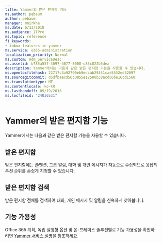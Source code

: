 ```yaml
---
title: Yammer의 받은 편지함 기능
ms.author: pebaum
author: pebaum
manager: mnirkhe
ms.date: 6/13/2018
ms.audience: ITPro
ms.topic: reference
f1_keywords:
- inbox-features-in-yammer
ms.service: o365-administration
localization_priority: Normal
ms.custom: Adm_ServiceDesc
ms.assetid: b785a557-3697-4077-8008-c85c822b6dea
description: Yammer에서는 다음과 같은 받은 편지함 기능을 사용할 수 있습니다.
ms.openlocfilehash: 22717c3a92790eb9edcab29351cae5552ed52097
ms.sourcegitcommit: d6dfbaacd56c0855e12500b38acd06be16cd1560
ms.translationtype: MT
ms.contentlocale: ko-KR
ms.lasthandoff: 09/19/2018
ms.locfileid: "24036531"
---
```

# <a name="inbox-features-in-yammer"></a>Yammer의 받은 편지함 기능

Yammer에서는 다음과 같은 받은 편지함 기능을 사용할 수 있습니다.
  
## <a name="inbox"></a>받은 편지함
<a name="bkmk_Inbox"> </a>

받은 편지함에는 @멘션, 그룹 알림, 대화 및 개인 메시지가 자동으로 수집되므로 응답의 우선 순위를 손쉽게 지정할 수 있습니다.
  
## <a name="inbox-search"></a>받은 편지함 검색
<a name="bkmk_InboxSearch"> </a>

받은 편지함 전체를 검색하여 대화, 개인 메시지 및 알림을 신속하게 찾아봅니다.
  
## <a name="feature-availability"></a>기능 가용성
<a name="bkmk_InboxSearch"> </a>

Office 365 계획, 독립 실행형 옵션 및 온-프레미스 솔루션별로 기능 가용성을 확인하려면 [Yammer 서비스 설명](yammer-service-description.md)을 참조하세요.
  

